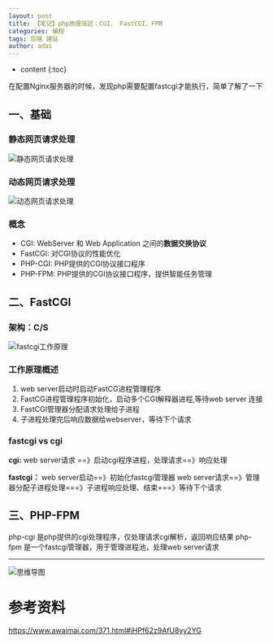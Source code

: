 ```yaml
---
layout: post
title: 【笔记】php原理简述：CGI、 FastCGI、FPM
categories: 编程
tags: 后端 建站
author: adai
---
```


* content
{:toc}


在配置Nginx服务器的时候，发现php需要配置fastcgi才能执行，简单了解了一下

## 一、基础

### 静态网页请求处理

![静态网页请求处理]({{site.url}}/assets/2018-12-2/webserver.png)

### 动态网页请求处理
![动态网页请求处理]({{site.url}}/assets/2018-12-2/cgi.png)

### 概念

- CGI: WebServer 和 Web Application 之间的**数据交换协议**
- FastCGI: 对CGI协议的性能优化
- PHP-CGI: PHP提供的CGI协议接口程序
- PHP-FPM: PHP提供的CGI协议接口程序，提供智能任务管理


## 二、FastCGI

### 架构：C/S

![fastcgi工作原理]({{site.url}}/assets/2018-12-2/fastcgi.png)

### 工作原理概述
1. web server启动时启动FastCG进程管理程序
2. FastCG进程管理程序初始化，启动多个CGI解释器进程,等待web server 连接
3. FastCGI管理器分配请求处理给子进程
4. 子进程处理完后响应数据给webserver，等待下个请求

### fastcgi vs cgi

**cgi:**
web server请求 ==》启动cgi程序进程，处理请求==》响应处理

**fastcgi：**
web server启动==》初始化fastcgi管理器
web server请求==》管理器分配子进程处理===》子进程响应处理、结束===》等待下个请求

## 三、PHP-FPM
php-cgi 是php提供的cgi处理程序，仅处理请求cgi解析，返回响应结果
php-fpm 是一个fastcgi管理器，用于管理进程池，处理web server请求

----

![思维导图]({{site.url}}/assets/2018-12-2/php_cgi_mindmap.svg)


# 参考资料
https://www.awaimai.com/371.html#iHPf62z9AfU8yy2YG
